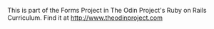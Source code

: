 This is part of the Forms Project in The Odin Project's Ruby on Rails Curriculum. 
Find it at <http://www.theodinproject.com>